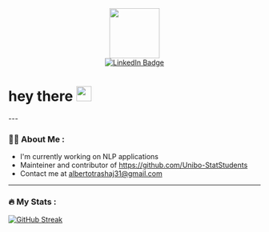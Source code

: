 <div id="header" align="center">
  <img src="https://media.giphy.com/media/v1.Y2lkPTc5MGI3NjExdG1vbzhxZm4wNDNzN3h5aXZlM3BxZjdmYTA2M2dydnd0dGM1bjFmbCZlcD12MV9pbnRlcm5hbF9naWZfYnlfaWQmY3Q9Zw/1d5U0r7cUIhDw6IbO4/giphy.gif" width="100"/>
</div>

<div id="badges", align = "center">
  <a href="https://www.linkedin.com/in/alberto-trashaj-31b26213a/">
    <img src="https://img.shields.io/badge/LinkedIn-blue?style=for-the-badge&logo=linkedin&logoColor=white" alt="LinkedIn Badge"/>
  </a>
</div>

<img src="https://komarev.com/ghpvc/?username=alberello00&style=flat-square&color=blue" alt=""/>


<h1>
  hey there
  <img src="https://media.giphy.com/media/hvRJCLFzcasrR4ia7z/giphy.gif" width="30px"/>
</h1>
---

### :man_technologist: About Me :

- I'm currently working on NLP applications
- Mainteiner and contributor of https://github.com/Unibo-StatStudents
- Contact me at albertotrashaj31@gmail.com


---

### :fire: My Stats :

[![GitHub Streak](http://github-readme-streak-stats.herokuapp.com?user=alberello00&theme=dark&background=000000)](https://git.io/streak-stats)


<!-- [![Top Langs](https://github-readme-stats.vercel.app/api/top-langs/?username=alberello00&layout=compact&theme=vision-friendly-dark)](https://github.com/anuraghazra/github-readme-stats)

<!--
**alberello00/alberello00** is a ✨ _special_ ✨ repository because its `README.md` (this file) appears on your GitHub profile.

Here are some ideas to get you started:

- 🔭 I’m currently working on ...
- 🌱 I’m currently learning ...
- 👯 I’m looking to collaborate on ...
- 🤔 I’m looking for help with ...
- 💬 Ask me about ...
- 📫 How to reach me: ...
- 😄 Pronouns: ...
- ⚡ Fun fact: ...
-->
